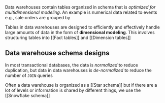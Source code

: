 
Data warehouses contain tables organized in schema that is *optimized for multidimensional modeling*. An example is numerical data related to events e.g., sale orders are grouped by 

Tables in data warehouses are designed to efficiently and effectively handle large amounts of data in the form of **dimensional modeling**. This involves structuring tables into [[Fact tables]] and [[Dimension tables]]

## Data warehouse schema designs

In most transactional databases, the data is *normalized* to reduce duplication, but data in data warehouses is *de-normalized* to reduce the number of `JOIN` queries

Often a data warehouse is organized as a [[Star schema]] but if there are a lot of levels or information is shared by different things, we use the [[Snowflake schema]]

